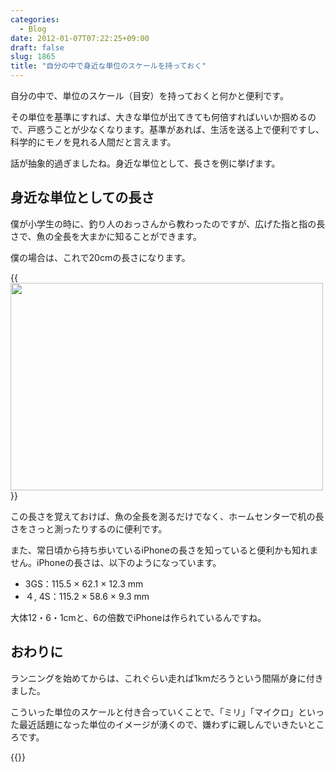 ```yaml
---
categories:
  - Blog
date: 2012-01-07T07:22:25+09:00
draft: false
slug: 1865
title: "自分の中で身近な単位のスケールを持っておく"
---
```


自分の中で、単位のスケール（目安）を持っておくと何かと便利です。

その単位を基準にすれば、大きな単位が出てきても何倍すればいいか掴めるので、戸惑うことが少なくなります。基準があれば、生活を送る上で便利ですし、科学的にモノを見れる人間だと言えます。

話が抽象的過ぎましたね。身近な単位として、長さを例に挙げます。

## 身近な単位としての長さ

僕が小学生の時に、釣り人のおっさんから教わったのですが、広げた指と指の長さで、魚の全長を大まかに知ることができます。

僕の場合は、これで20cmの長さになります。

{{<img alt="" src="/images/2012/01/1865_1.jpg" width="500" height="332">}}

この長さを覚えておけば、魚の全長を測るだけでなく、ホームセンターで机の長さをさっと測ったりするのに便利です。

また、常日頃から持ち歩いているiPhoneの長さを知っていると便利かも知れません。iPhoneの長さは、以下のようになっています。

* 3GS：115.5 × 62.1 × 12.3 mm 
* ４, 4S：115.2 × 58.6 × 9.3 mm

大体12・6・1cmと、6の倍数でiPhoneは作られているんですね。

## おわりに

ランニングを始めてからは、これぐらい走れば1kmだろうという間隔が身に付きました。

こういった単位のスケールと付き合っていくことで、「ミリ」「マイクロ」といった最近話題になった単位のイメージが湧くので、嫌わずに親しんでいきたいところです。

{{<app id="423773637" title="Sense 体内感覚 1.1.1（無料）" src="http://a4.mzstatic.com/us/r1000/003/Purple/93/b9/1c/mzl.mvccwrtg.100x100-75.png">}}
